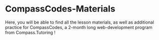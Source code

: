 # CompassCodes-Materials
Here, you will be able to find all the lesson materials, as well as additional practice for CompassCodes, a 2-month long web-development program from Compass.Tutoring !
